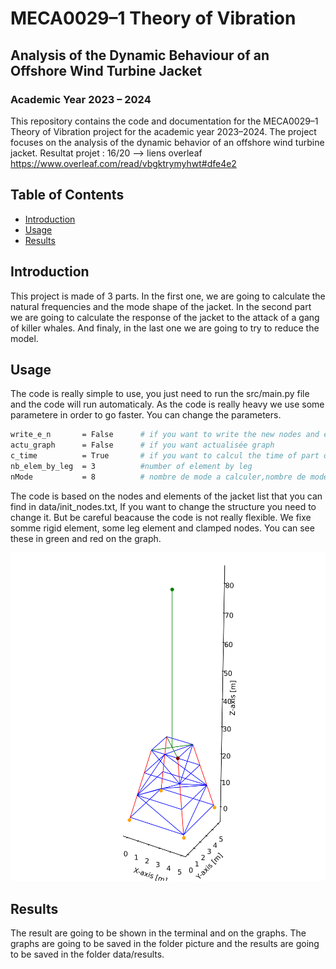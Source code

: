 # MECA0029–1 Theory of Vibration

## Analysis of the Dynamic Behaviour of an Offshore Wind Turbine Jacket

### Academic Year 2023 – 2024

This repository contains the code and documentation for the MECA0029–1 Theory of Vibration project for the academic year 2023–2024. The project focuses on the analysis of the dynamic behavior of an offshore wind turbine jacket. Resultat projet : 16/20 --> liens overleaf https://www.overleaf.com/read/vbgktrymyhwt#dfe4e2

## Table of Contents

- [Introduction](#introduction)
- [Usage](#usage)
- [Results](#results)

## Introduction

This project is made of 3 parts. In the first one, we are going to calculate the natural frequencies and the mode shape of the jacket. In the second part we are going to calculate the response of the jacket to the attack of a gang of killer whales. And finaly, in the last one we are going to try to reduce the model. 

## Usage
The code is really simple to use, you just need to run the src/main.py file and the code will run automaticaly. As the code is really heavy we use some parametere in order to go faster. You can change the parameters.

```bash
write_e_n       = False      # if you want to write the new nodes and element in a file and the answers
actu_graph      = False      # if you want actualisée graph
c_time          = True       # if you want to calcul the time of part of the programm
nb_elem_by_leg  = 3          #number of element by leg
nMode           = 8          # nombre de mode a calculer,nombre de mode inclus dans la superoposition modale max 8
```	
The code is based on the nodes and elements of the jacket list that you can find in data/init_nodes.txt, If you want to change the structure you need to change it. But be careful beacause the code is not really flexible. We fixe somme rigid element, some leg element and clamped nodes. You can see these in green and red on the graph.

![Turbine](picture/readme/turbine.png)  

## Results

The result are going to be shown in the terminal and on the graphs. The graphs are going to be saved in the folder picture and the results are going to be saved in the folder data/results.
